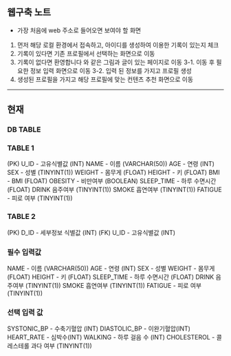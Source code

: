 ## 웹구축 노트

- 가장 처음에 web 주소로 들어오면 보여야 할 화면

1. 먼저 해당 로컬 환경에서 접속하고, 아이디를 생성하여 이용한 기록이 있는지 체크
2. 기록이 있다면 기존 프로필에서 선택하는 화면으로 이동
3. 기록이 없다면 환영합니다 와 같은 그림과 글이 있는 페이지로 이동 
	3-1. 이동 후 필요한 정보 입력 화면으로 이동
	3-2. 입력 된 정보를 가지고 프로필 생성
4.  생성된 프로필을 가지고 해당 프로필에 맞는 컨텐츠 추천 화면으로 이동


---
## 현재 

### DB TABLE
### TABLE 1
(PK) U_ID - 고유식별값 (INT)
NAME - 이름 (VARCHAR(50))
AGE - 연령 (INT)
SEX - 성별 (TINYINT(1))
WEIGHT - 몸무게 (FLOAT)
HEIGHT - 키 (FLOAT)
BMI - BMI (FLOAT)
OBESITY - 비만여부 (BOOLEAN)
SLEEP_TIME - 하루 수면시간 (FLOAT)
DRINK 음주여부 (TINYINT(1))
SMOKE 흡연여부 (TINYINT(1))
FATIGUE - 피로 여부 (TINYINT(1))

### TABLE 2

(PK) D_ID - 세부정보 식별값 (INT)
(FK) U_ID - 고유식별값 (INT)
### 필수 입력값

NAME - 이름 (VARCHAR(50))
AGE - 연령 (INT)
SEX - 성별 
WEIGHT - 몸무게 (FLOAT)
HEIGHT - 키 (FLOAT)
SLEEP_TIME - 하루 수면시간 (FLOAT)
DRINK 음주여부 (TINYINT(1))
SMOKE 흡연여부 (TINYINT(1))
FATIGUE - 피로 여부 (TINYINT(1))


### 선택 입력 값

SYSTONIC_BP - 수축기혈압 (INT)
DIASTOLIC_BP - 이완기혈압(INT)
HEART_RATE - 심박수(INT)
WALKING - 하루 걸음 수 (INT)
CHOLESTEROL - 콜레스테롤 과다 여부 (TINYINT(1))

